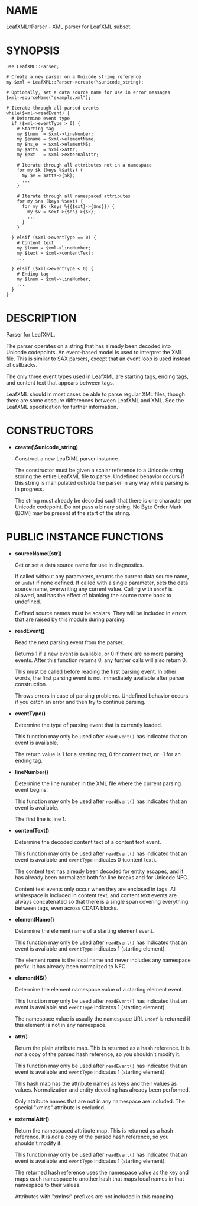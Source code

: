 # NAME

LeafXML::Parser - XML parser for LeafXML subset.

# SYNOPSIS

    use LeafXML::Parser;
    
    # Create a new parser on a Unicode string reference
    my $xml = LeafXML::Parser->create(\$unicode_string);
    
    # Optionally, set a data source name for use in error messages
    $xml->sourceName("example.xml");
    
    # Iterate through all parsed events
    while($xml->readEvent) {
      # Determine event type
      if ($xml->eventType > 0) {
        # Starting tag
        my $lnum  = $xml->lineNumber;
        my $ename = $xml->elementName;
        my $ns_e  = $xml->elementNS;
        my $atts  = $xml->attr;
        my $ext   = $xml->externalAttr;
        
        # Iterate through all attributes not in a namespace
        for my $k (keys %$atts) {
          my $v = $atts->{$k};
          ...
        }
        
        # Iterate through all namespaced attributes
        for my $ns (keys %$ext) {
          for my $k (keys %{{$ext}->{$ns}}) {
            my $v = $ext->{$ns}->{$k};
            ...
          }
        }
      
      } elsif ($xml->eventType == 0) {
        # Content text
        my $lnum = $xml->lineNumber;
        my $text = $xml->contentText;
        ...
        
      } elsif ($xml->eventType < 0) {
        # Ending tag
        my $lnum = $xml->lineNumber;
        ...
      }
    }

# DESCRIPTION

Parser for LeafXML.

The parser operates on a string that has already been decoded into
Unicode codepoints.  An event-based model is used to interpret the XML
file.  This is similar to SAX parsers, except that an event loop is used
instead of callbacks.

The only three event types used in LeafXML are starting tags, ending
tags, and content text that appears between tags.

LeafXML should in most cases be able to parse regular XML files, though
there are some obscure differences between LeafXML and XML.  See the
LeafXML specification for further information.

# CONSTRUCTORS

- **create(\\$unicode\_string)**

    Construct a new LeafXML parser instance.

    The constructor must be given a scalar reference to a Unicode string
    storing the entire LeafXML file to parse.  Undefined behavior occurs if
    this string is manipulated outside the parser in any way while parsing
    is in progress.

    The string must already be decoded such that there is one character per
    Unicode codepoint.  Do not pass a binary string.  No Byte Order Mark
    (BOM) may be present at the start of the string.

# PUBLIC INSTANCE FUNCTIONS

- **sourceName(\[str\])**

    Get or set a data source name for use in diagnostics.

    If called without any parameters, returns the current data source name,
    or `undef` if none defined.  If called with a single parameter, sets
    the data source name, overwriting any current value.  Calling with
    `undef` is allowed, and has the effect of blanking the source name back
    to undefined.

    Defined source names must be scalars.  They will be included in errors
    that are raised by this module during parsing.

- **readEvent()**

    Read the next parsing event from the parser.

    Returns 1 if a new event is available, or 0 if there are no more parsing
    events.  After this function returns 0, any further calls will also
    return 0.

    This must be called before reading the first parsing event.  In other
    words, the first parsing event is not immediately available after parser
    construction.

    Throws errors in case of parsing problems.  Undefined behavior occurs if
    you catch an error and then try to continue parsing.

- **eventType()**

    Determine the type of parsing event that is currently loaded.

    This function may only be used after `readEvent()` has indicated that
    an event is available.

    The return value is 1 for a starting tag, 0 for content text, or -1 for
    an ending tag.

- **lineNumber()**

    Determine the line number in the XML file where the current parsing
    event begins.

    This function may only be used after `readEvent()` has indicated that
    an event is available.

    The first line is line 1.

- **contentText()**

    Determine the decoded content text of a content text event.

    This function may only be used after `readEvent()` has indicated that
    an event is available and `eventType` indicates 0 (content text).

    The content text has already been decoded for entity escapes, and it has
    already been normalized both for line breaks and for Unicode NFC.

    Content text events only occur when they are enclosed in tags.  All
    whitespace is included in content text, and content text events are
    always concatenated so that there is a single span covering everything
    between tags, even across CDATA blocks.

- **elementName()**

    Determine the element name of a starting element event.

    This function may only be used after `readEvent()` has indicated that
    an event is available and `eventType` indicates 1 (starting element).

    The element name is the local name and never includes any namespace
    prefix.  It has already been normalized to NFC.

- **elementNS()**

    Determine the element namespace value of a starting element event.

    This function may only be used after `readEvent()` has indicated that
    an event is available and `eventType` indicates 1 (starting element).

    The namespace value is usually the namespace URI.  `undef` is returned
    if this element is not in any namespace.

- **attr()**

    Return the plain attribute map.  This is returned as a hash reference.
    It is _not_ a copy of the parsed hash reference, so you shouldn't
    modify it.

    This function may only be used after `readEvent()` has indicated that
    an event is available and `eventType` indicates 1 (starting element).

    This hash map has the attribute names as keys and their values as
    values.  Normalization and entity decoding has already been performed.

    Only attribute names that are not in any namespace are included.  The
    special "xmlns" attribute is excluded.

- **externalAttr()**

    Return the namespaced attribute map.  This is returned as a hash
    reference.  It is _not_ a copy of the parsed hash reference, so you
    shouldn't modify it.

    This function may only be used after `readEvent()` has indicated that
    an event is available and `eventType` indicates 1 (starting element).

    The returned hash reference uses the namespace value as the key and maps
    each namespace to another hash that maps local names in that namespace
    to their values.

    Attributes with "xmlns:" prefixes are not included in this mapping.
